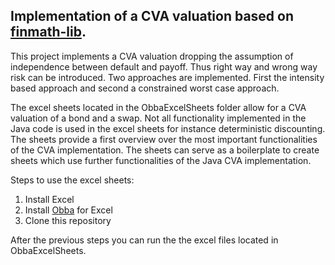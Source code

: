 ## Implementation of a CVA valuation based on [finmath-lib](https://github.com/finmath/finmath-lib). 

This project implements a CVA valuation dropping the assumption of independence between default and payoff. Thus right way and wrong way risk can be introduced.
Two approaches are implemented. First the intensity based approach and second a constrained worst case approach.

The excel sheets located in the ObbaExcelSheets folder allow for a CVA valuation of a bond and a swap. Not all functionality implemented in the Java code is used in the excel sheets for instance deterministic discounting. The sheets provide a first overview over the most important functionalities of the CVA implementation. The sheets can serve as a boilerplate to create sheets which use further functionalities of the Java CVA implementation.

Steps to use the excel sheets:
1. Install Excel
2. Install [Obba](http://obba.info/documentation/installation/) for Excel
3. Clone this repository 

After the previous steps you can run the the excel files located in ObbaExcelSheets.




